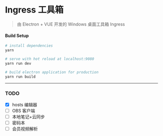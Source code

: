 # Ingress 工具箱

> 由 Electron + VUE 开发的 Windows 桌面工具箱 Ingress

#### Build Setup

``` bash
# install dependencies
yarn

# serve with hot reload at localhost:9080
yarn run dev

# build electron application for production
yarn run build

```

---

### TODO
- [x] hosts 编辑器
- [ ] OBS 客户端
- [ ] 本地笔记+云同步
- [ ] 密码本
- [ ] 会员视频解析
